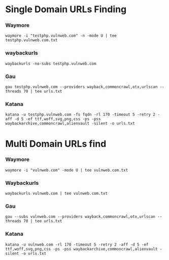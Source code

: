 # Single Domain URLs Finding

### Waymore

```
waymore -i "testphp.vulnweb.com" -n -mode U | tee testphp.vulnweb.com.txt
```

### waybackurls

```
waybackurls -no-subs testphp.vulnweb.com
```

### Gau

```
gau testphp.vulnweb.com --providers wayback,commoncrawl,otx,urlscan --threads 70 | tee urls.txt
```

### Katana

```
katana -u testphp.vulnweb.com -fs fqdn -rl 170 -timeout 5 -retry 2 -aff -d 5 -ef ttf,woff,svg,png,css -ps -pss waybackarchive,commoncrawl,alienvault -silent -o urls.txt
```

# Multi Domain URLs find

### Waymore

```
waymore -i "vulnweb.com" -mode U | tee vulnweb.com.txt
```

### Waybackurls

```
waybackurls vulnweb.com | tee vulnweb.com.txt
````

### Gau

```
gau --subs vulnweb.com --providers wayback,commoncrawl,otx,urlscan --threads 70 | tee urls.txt
```

### Katana

```
katana -u vulnweb.com -rl 170 -timeout 5 -retry 2 -aff -d 5 -ef ttf,woff,svg,png,css -ps -pss waybackarchive,commoncrawl,alienvault -silent -o urls.txt
```
